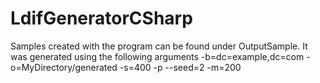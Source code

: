 # LdifGeneratorCSharp

Samples created with the program can be found under OutputSample.
It was generated using the following arguments
-b=dc=example,dc=com
-o=MyDirectory/generated
-s=400
-p
--seed=2
-m=200
